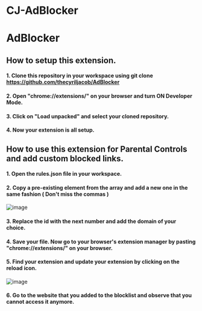 # CJ-AdBlocker
# AdBlocker
## How to setup this extension.
#### 1. Clone this repository in your workspace using git clone https://github.com/thecyriljacob/AdBlocker
#### 2. Open "chrome://extensions/" on your browser  and turn ON Developer Mode.
#### 3. Click on "Load unpacked" and select your cloned repository.
#### 4. Now your extension is all setup.

## How to use this extension for Parental Controls and add custom blocked links.
#### 1. Open the rules.json file in your workspace.
#### 2. Copy a pre-existing element from the array and add a new one in the same fashion ( Don't miss the commas )
![image](https://github.com/thecyriljacob/AdBlocker/assets/150060762/e6805eb2-84f5-4dac-b3b3-dd03ac06c5e6)
#### 3. Replace the id with the next number and add the domain of your choice.
#### 4. Save your file. Now go to your browser's extension manager by pasting "chrome://extensions/" on your browser.
#### 5. Find your extension and update your extension by clicking on the reload icon.
![image](https://github.com/thecyriljacob/AdBlocker/assets/150060762/d68c3b41-6862-4186-b59c-4e7037f626db)
#### 6. Go to the website that you added to the blocklist and observe that you cannot access it anymore.
